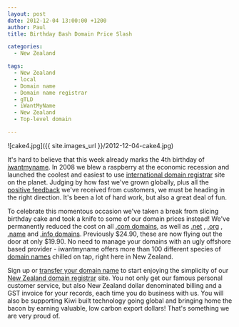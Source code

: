 ```yaml
---
layout: post
date: 2012-12-04 13:00:00 +1200
author: Paul
title: Birthday Bash Domain Price Slash

categories:
  - New Zealand

tags:
  - New Zealand
  - local
  - Domain name
  - Domain name registrar
  - gTLD
  - iWantMyName
  - New Zealand
  - Top-level domain

---
```


![cake4.jpg]({{ site.images_url }}/2012-12-04-cake4.jpg)

It's hard to believe that this week already marks the 4th birthday of [iwantmyname](https://iwantmyname.co.nz/). In 2008 we blew a raspberry at the economic recession and launched the coolest and easiest to use [international domain registrar](https://iwantmyname.co.nz/domains) site on the planet. Judging by how fast we've grown globally, plus all the [positive feedback](https://iwantmyname.co.nz/about) we've received from customers, we must be heading in the right direction. It's been a lot of hard work, but also a great deal of fun.

To celebrate this momentous occasion we've taken a break from slicing birthday cake and took a knife to some of our domain prices instead! We've permanently reduced the cost on all [.com domains](https://iwantmyname.co.nz/domains/com-domain-name-registration-for-commercial), as well as [.net](https://iwantmyname.co.nz/domains/net-domain-name-registration-for-network) , [.org](https://iwantmyname.co.nz/domains/org-domain-name-registration-for-organisation) , [.name](https://iwantmyname.co.nz/domains/name-domain-name-registration-for-names) and [.info domains](https://iwantmyname.co.nz/domains/info-domain-name-registration-for-information). Previously $24.90, these are now flying out the door at only $19.90. No need to manage your domains with an ugly offshore based provider - iwantmyname offers more than 100 different species of [domain names](https://iwantmyname.co.nz/domains/domain-name-registration-list-of-extensions) chilled on tap, right here in New Zealand.

Sign up or [transfer your domain name](https://iwantmyname.co.nz/domains/domain-transfer) to start enjoying the simplicity of our [New Zealand domain registrar](https://iwantmyname.co.nz/) site. You not only get our famous personal customer service, but also New Zealand dollar denominated billing and a GST invoice for your records, each time you do business with us. You will also be supporting Kiwi built technology going global and bringing home the bacon by earning valuable, low carbon export dollars! That's something we are very proud of.
